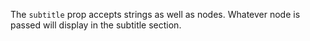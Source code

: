 The `subtitle` prop accepts strings as well as nodes. Whatever node is passed will display in the subtitle section.
